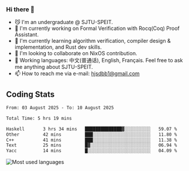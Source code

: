### Hi there 👋

<!--
**definfo/definfo** is a ✨ _special_ ✨ repository because its `README.md` (this file) appears on your GitHub profile.

Here are some ideas to get you started:

- 🔭 I’m currently working on ...
- 🌱 I’m currently learning ...
- 👯 I’m looking to collaborate on ...
- 🤔 I’m looking for help with ...
- 💬 Ask me about ...
- 📫 How to reach me: ...
- 😄 Pronouns: ...
- ⚡ Fun fact: ...
-->

- 😼 I'm an undergraduate @ SJTU-SPEIT.
- 🔭 I'm currently working on Formal Verification with Rocq(Coq) Proof Assistant.
- 🌱 I'm currently learning algorithm verification, compiler design & implementation, and Rust dev skills.
- 👯 I'm looking to collaborate on NixOS contribution.
- 💬 Working languages: 中文(普通话), English, Français. Feel free to ask me anything about SJTU-SPEIT.
- 📫 How to reach me via e-mail: hjsdbb1@gmail.com

## Coding Stats

<!--START_SECTION:waka-->

```txt
From: 03 August 2025 - To: 10 August 2025

Total Time: 5 hrs 19 mins

Haskell       3 hrs 34 mins   ██████████████▓░░░░░░░░░░   59.07 %
Other         42 mins         ███░░░░░░░░░░░░░░░░░░░░░░   11.80 %
C++           41 mins         ███░░░░░░░░░░░░░░░░░░░░░░   11.38 %
Text          25 mins         █▓░░░░░░░░░░░░░░░░░░░░░░░   06.94 %
Yacc          14 mins         █░░░░░░░░░░░░░░░░░░░░░░░░   04.09 %
```

<!--END_SECTION:waka-->

![Most used languages](https://github-readme-stats.vercel.app/api/top-langs/?username=definfo&layout=donut&theme=dracula&exclude_repo=xv6-labs-2023)
